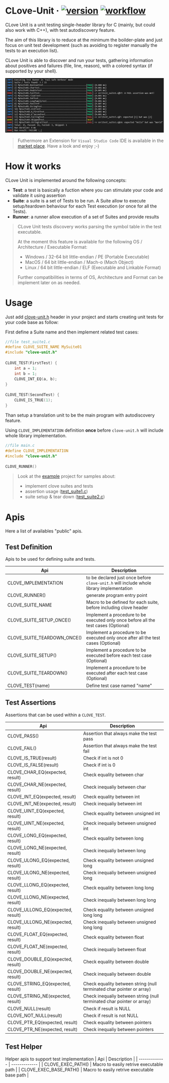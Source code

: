 # CLove-Unit  &middot; [![version](https://img.shields.io/badge/version-v2.2.3-blue)](./clove-unit.h) [![workflow](https://img.shields.io/github/workflow/status/fdefelici/clove-unit/CI%20Action)](https://github.com/fdefelici/clove-unit/actions/workflows/ci_action.yml)
CLove Unit is a unit testing single-header library for C (mainly, but could also work with C++), with test autodiscovery feature.

The aim of this library is to reduce at the minimum the boilder-plate and just focus on unit test development (such as avoiding to register manually the tests to an execution list).

CLove Unit is able to discover and run your tests, gathering information about positives and failures (file, line, reason), with a colored syntax (if supported by your shell).

![Clove test run result](./examples/result.png)

> Futhermore an Extension for `Visual Studio Code` IDE is available in the [market place](https://marketplace.visualstudio.com/items?itemName=fdefelici.vscode-clove-unit). Have a look and enjoy ;-)

# How it works
CLove Unit is implemented around the following concepts:
- **Test**: a test is basically a fuction where you can stimulate your code and validate it using assertion
- **Suite**: a suite is a set of Tests to be run. A Suite allow to execute setup/teardown behaviour for each Test execution (or once for all the Tests).
- **Runner**: a runner allow execution of a set of Suites and provide results

> CLove Unit tests discovery works parsing the symbol table in the test executable. 
>
> At the moment this feature is available for the following OS / Architecture / Executable Format:
> - Windows / 32-64 bit little-endian / PE (Portable Executable)
> - MacOS / 64 bit little-endian / Mach-o (Mach Object)
> - Linux / 64 bit little-endian / ELF (Executable and Linkable Format)
> 
> Further compatibilities in terms of OS, Architecture and Format can be implement later on as needed.


# Usage
Just add [clove-unit.h](./clove-unit.h) header in your project and starts creating unit tests for your code base as follow:

First define a Suite name and then implement related test cases:

```c
//file test_suite1.c
#define CLOVE_SUITE_NAME MySuite01
#include "clove-unit.h"

CLOVE_TEST(FirstTest) {
    int a = 1;
    int b = 1;
    CLOVE_INT_EQ(a, b);
}

CLOVE_TEST(SecondTest) {
    CLOVE_IS_TRUE(1);
}
```

Than setup a translation unit to be the main program with autodiscovery feature.

Using `CLOVE_IMPLEMENTATION` definition **once** before `clove-unit.h` will include whole library implementation.

```c
//file main.c
#define CLOVE_IMPLEMENTATION
#include "clove-unit.h"

CLOVE_RUNNER()
```

> Look at the [example](./examples/clove101) project for samples about:
> - implement clove suites and tests
> - assertion usage ([test_suite1.c](./examples/clove101/test_suite1.c))
> - suite setup & tear down ([test_suite2.c](./examples/clove101/test_suite2.c))

# Apis
Here a list of availables "public" apis.
## Test Definition
Apis to be used for defining suite and tests.

| Api | Description |
| ------------- | ------------- |
| CLOVE_IMPLEMENTATION | to be declared just once before `clove-unit.h` will include whole library implementation |
| CLOVE_RUNNER()  | generate program entry point  |
| CLOVE_SUITE_NAME  | Macro to be defined for each suite, before including clove header |
| CLOVE_SUITE_SETUP_ONCE()  | Implement a procedure to be executed only once before all the test cases (Optional) |
| CLOVE_SUITE_TEARDOWN_ONCE()  | Implement a procedure to be executed only once after all the test cases (Optional) |
| CLOVE_SUITE_SETUP()  | Implement a procedure to be executed before each test case (Optional) |
| CLOVE_SUITE_TEARDOWN()  | Implement a procedure to be executed after each test case (Optional) |
| CLOVE_TEST(name)  | Define test case named "name" |

## Test Assertions
Assertions that can be used within a ```CLOVE_TEST```.

| Api | Description |
| ------------- | ------------- |
| CLOVE_PASS()  | Assertion that always make the test pass |
| CLOVE_FAIL()  | Assertion that always make the test fail |
| CLOVE_IS_TRUE(result)  | Check if int is not 0 |
| CLOVE_IS_FALSE(result)  | Check if int is 0 |
| CLOVE_CHAR_EQ(expected, result)  | Check equality between char |
| CLOVE_CHAR_NE(expected, result)  | Check inequaliy between char |
| CLOVE_INT_EQ(expected, result)  | Check equality between int |
| CLOVE_INT_NE(expected, result)  | Check inequaliy between int |
| CLOVE_UINT_EQ(expected, result)  | Check equality between unsigned int |
| CLOVE_UINT_NE(expected, result)  | Check inequaliy between unsigned int |
| CLOVE_LONG_EQ(expected, result)  | Check equality between long |
| CLOVE_LONG_NE(expected, result)  | Check inequaliy between long |
| CLOVE_ULONG_EQ(expected, result)  | Check equality between unsigned long |
| CLOVE_ULONG_NE(expected, result)  | Check inequaliy between unsigned long |
| CLOVE_LLONG_EQ(expected, result)  | Check equality between long long |
| CLOVE_LLONG_NE(expected, result)  | Check inequaliy between long long |
| CLOVE_ULLONG_EQ(expected, result)  | Check equality between unsigned long long |
| CLOVE_ULLONG_NE(expected, result)  | Check inequaliy between unsigned long long |
| CLOVE_FLOAT_EQ(expected, result)  | Check equality between float |
| CLOVE_FLOAT_NE(expected, result)  | Check inequaliy between float |
| CLOVE_DOUBLE_EQ(expected, result)  | Check equality between double |
| CLOVE_DOUBLE_NE(expected, result)  | Check inequaliy between double |
| CLOVE_STRING_EQ(expected, result)  | Check equality between string (null terminated char pointer or array) |
| CLOVE_STRING_NE(expected, result)  | Check inequaliy between string (null terminated char pointer or array) |
| CLOVE_NULL(result)  | Check if result is NULL |
| CLOVE_NOT_NULL(result)  | Check if result is not NULL |
| CLOVE_PTR_EQ(expected, result)  | Check equality between pointers |
| CLOVE_PTR_NE(expected, result)  | Check inequaliy between pointers |


## Test Helper
Helper apis to support test implementation
| Api | Description |
| ------------- | ------------- |
| CLOVE_EXEC_PATH()  | Macro to easily retrive executable path |
| CLOVE_EXEC_BASE_PATH() | Macro to easily retrive executable base path |
